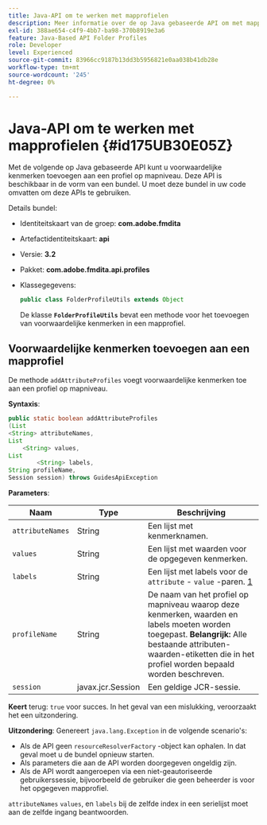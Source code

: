 ```yaml
---
title: Java-API om te werken met mapprofielen
description: Meer informatie over de op Java gebaseerde API om met mapprofielen te werken
exl-id: 388ae654-c4f9-4bb7-ba98-370b8919e3a6
feature: Java-Based API Folder Profiles
role: Developer
level: Experienced
source-git-commit: 83966cc9187b13dd3b5956821e0aa038b41db28e
workflow-type: tm+mt
source-wordcount: '245'
ht-degree: 0%

---
```


# Java-API om te werken met mapprofielen {#id175UB30E05Z}

Met de volgende op Java gebaseerde API kunt u voorwaardelijke kenmerken toevoegen aan een profiel op mapniveau. Deze API is beschikbaar in de vorm van een bundel. U moet deze bundel in uw code omvatten om deze APIs te gebruiken.

Details bundel:

- Identiteitskaart van de groep: **com.adobe.fmdita**

- Artefactidentiteitskaart: **api**

- Versie: **3.2**

- Pakket: **com.adobe.fmdita.api.profiles**

- Klassegegevens:

  ```JAVA
  public class FolderProfileUtils extends Object
  ```

  De klasse **`FolderProfileUtils`** bevat een methode voor het toevoegen van voorwaardelijke kenmerken in een mapprofiel.


## Voorwaardelijke kenmerken toevoegen aan een mapprofiel

De methode ``addAttributeProfiles`` voegt voorwaardelijke kenmerken toe aan een profiel op mapniveau.

**Syntaxis**:

```JAVA
public static boolean addAttributeProfiles
(List
<String> attributeNames, 
List
    <String> values, 
List
        <String> labels,
String profileName, 
Session session) throws GuidesApiException
```

**Parameters**:

| Naam | Type | Beschrijving |
|----|----|-----------|
| ``attributeNames`` | String | Een lijst met kenmerknamen. |
| ``values`` | String | Een lijst met waarden voor de opgegeven kenmerken. |
| `labels` | String | Een lijst met labels voor de `attribute` - `value` -paren. [ 1 ](#fntarg_1) |
| `profileName` | String | De naam van het profiel op mapniveau waarop deze kenmerken, waarden en labels moeten worden toegepast. **Belangrijk:** Alle bestaande attributen-waarden-etiketten die in het profiel worden bepaald worden beschreven. |
| `session` | javax.jcr.Session | Een geldige JCR-sessie. |

**Keert** terug:
`true` voor succes. In het geval van een mislukking, veroorzaakt het een uitzondering.

**Uitzondering**:
Genereert ``java.lang.Exception`` in de volgende scenario&#39;s:

- Als de API geen `resourceResolverFactory` -object kan ophalen. In dat geval moet u de bundel opnieuw starten.
- Als parameters die aan de API worden doorgegeven ongeldig zijn.
- Als de API wordt aangeroepen via een niet-geautoriseerde gebruikerssessie, bijvoorbeeld de gebruiker die geen beheerder is voor het opgegeven mapprofiel.

[ ](#fnsrc_1) `attributeNames` `values`, en `labels` bij de zelfde index in een serielijst moet aan de zelfde ingang beantwoorden.

